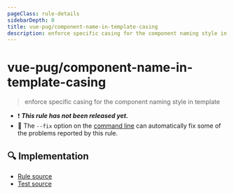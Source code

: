```yaml
---
pageClass: rule-details
sidebarDepth: 0
title: vue-pug/component-name-in-template-casing
description: enforce specific casing for the component naming style in template
---
```

# vue-pug/component-name-in-template-casing

> enforce specific casing for the component naming style in template

- :exclamation: <badge text="This rule has not been released yet." vertical="middle" type="error"> ***This rule has not been released yet.*** </badge>
- :wrench: The `--fix` option on the [command line](https://eslint.org/docs/user-guide/command-line-interface#fixing-problems) can automatically fix some of the problems reported by this rule.

## :mag: Implementation

- [Rule source](https://github.com/rashfael/eslint-plugin-vue-pug/blob/main/lib/rules/component-name-in-template-casing.js)
- [Test source](https://github.com/rashfael/eslint-plugin-vue-pug/blob/main/tests/lib/rules/component-name-in-template-casing.js)
